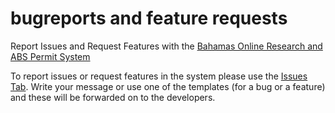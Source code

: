 # bugreports and feature requests
Report Issues and Request Features with the [Bahamas Online Research and ABS Permit System](https://research.depp.gov.bs/)

To report issues or request features in the system please use the [Issues Tab](https://github.com/bahamasresearch/bugreports/issues). Write your message or use one of the templates (for a bug or a feature) and these will be forwarded on to the developers. 
